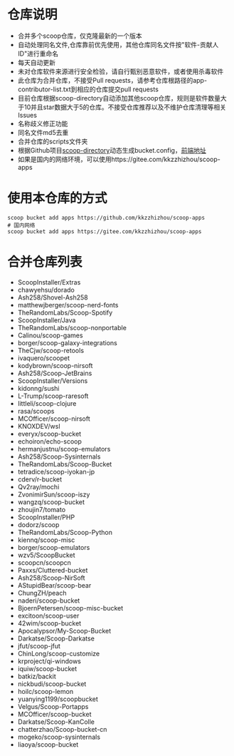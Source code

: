 # 仓库说明

- 合并多个scoop仓库，仅克隆最新的一个版本
- 自动处理同名文件,仓库靠前优先使用，其他仓库同名文件按"软件-贡献人ID"进行重命名
- 每天自动更新
- 未对仓库软件来源进行安全检验，请自行甄别恶意软件，或者使用杀毒软件
- 此仓库为合并仓库，不接受Pull requests，请参考仓库根路径的app-contributor-list.txt到相应的仓库提交pull requests
- 目前仓库根据scoop-directory自动添加其他scoop仓库，规则是软件数量大于10并且star数据大于5的仓库。不接受仓库推荐以及不维护仓库清理等相关Issues
- 名称歧义修正功能
- 同名文件md5去重
- 合并仓库的scripts文件夹
- 根据Github项目[scoop-directory](https://github.com/rasa/scoop-directory)动态生成bucket.config，[前端地址](https://rasa.github.io/scoop-directory/)
- 如果是国内的网络环境，可以使用https://gitee.com/kkzzhizhou/scoop-apps

# 使用本仓库的方式

```
scoop bucket add apps https://github.com/kkzzhizhou/scoop-apps
# 国内网络
scoop bucket add apps https://gitee.com/kkzzhizhou/scoop-apps
```

# 合并仓库列表

- ScoopInstaller/Extras
- chawyehsu/dorado
- Ash258/Shovel-Ash258
- matthewjberger/scoop-nerd-fonts
- TheRandomLabs/Scoop-Spotify
- ScoopInstaller/Java
- TheRandomLabs/scoop-nonportable
- Calinou/scoop-games
- borger/scoop-galaxy-integrations
- TheCjw/scoop-retools
- ivaquero/scoopet
- kodybrown/scoop-nirsoft
- Ash258/Scoop-JetBrains
- ScoopInstaller/Versions
- kidonng/sushi
- L-Trump/scoop-raresoft
- littleli/scoop-clojure
- rasa/scoops
- MCOfficer/scoop-nirsoft
- KNOXDEV/wsl
- everyx/scoop-bucket
- echoiron/echo-scoop
- hermanjustnu/scoop-emulators
- Ash258/Scoop-Sysinternals
- TheRandomLabs/Scoop-Bucket
- tetradice/scoop-iyokan-jp
- cderv/r-bucket
- Qv2ray/mochi
- ZvonimirSun/scoop-iszy
- wangzq/scoop-bucket
- zhoujin7/tomato
- ScoopInstaller/PHP
- dodorz/scoop
- TheRandomLabs/Scoop-Python
- kiennq/scoop-misc
- borger/scoop-emulators
- wzv5/ScoopBucket
- scoopcn/scoopcn
- Paxxs/Cluttered-bucket
- Ash258/Scoop-NirSoft
- AStupidBear/scoop-bear
- ChungZH/peach
- naderi/scoop-bucket
- BjoernPetersen/scoop-misc-bucket
- excitoon/scoop-user
- 42wim/scoop-bucket
- Apocalypsor/My-Scoop-Bucket
- Darkatse/Scoop-Darkatse
- jfut/scoop-jfut
- ChinLong/scoop-customize
- krproject/qi-windows
- iquiw/scoop-bucket
- batkiz/backit
- nickbudi/scoop-bucket
- hoilc/scoop-lemon
- yuanying1199/scoopbucket
- Velgus/Scoop-Portapps
- MCOfficer/scoop-bucket
- Darkatse/Scoop-KanColle
- chatterzhao/Scoop-bucket-cn
- mogeko/scoop-sysinternals
- liaoya/scoop-bucket
